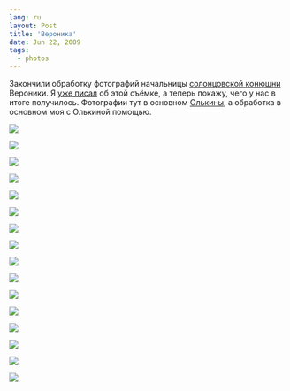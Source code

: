 ```yaml
---
lang: ru
layout: Post
title: 'Вероника'
date: Jun 22, 2009
tags:
  - photos
---
```


Закончили обработку фотографий начальницы [солонцовской конюшни](http://solontsovo-horse.ru/ "Конюшня Солонцово") Вероники. Я [уже писал](http://birdwatcher.ru/blog/3225 "Лошадино-фотографические выходные") об этой съёмке, а теперь покажу, чего у нас в итоге получилось. Фотографии тут в основном [Олькины](http://airve.livejournal.com/ "Блог Ольгивладимировны"), а обработка в основном моя с Олькиной помощью.

![](/images/blog/2009-02-22-5D-2514-Artem-Sapegin.jpg)

<!--more-->

![](/images/blog/2009-02-22-5D-2521-Artem-Sapegin.jpg)

![](/images/blog/2009-02-22-20D-0396-Olga-Flegontova-2.jpg)

![](/images/blog/2009-02-22-20D-0435-Olga-Flegontova.jpg)

![](/images/blog/2009-02-22-20D-0441-Olga-Flegontova-2.jpg)

![](/images/blog/2009-02-22-20D-0465-Olga-Flegontova-2.jpg)

![](/images/blog/2009-02-22-20D-0557-Olga-Flegontova.jpg)

![](/images/blog/2009-02-22-20D-0586-Artem-Sapegin.jpg)

![](/images/blog/2009-02-22-20D-0336-Olga-Flegontova.jpg)

![](/images/blog/2009-02-22-5D-2494-Artem-Sapegin.jpg)

![](/images/blog/2009-02-22-20D-0310-Olga-Flegontova-2.jpg)

![](/images/blog/2009-02-22-20D-0299-Olga-Flegontova.jpg)

![](/images/blog/2009-02-22-20D-0297-Olga-Flegontova.jpg)

![](/images/blog/2009-02-22-20D-0303-Olga-Flegontova-2.jpg)

![](/images/blog/2009-02-22-5D-2459-Artem-Sapegin.jpg)

![](/images/blog/2009-02-22-20D-0598-Artem-Sapegin.jpg)

